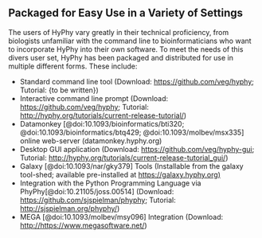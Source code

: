 ## Packaged for Easy Use in a Variety of Settings

The users of HyPhy vary greatly in their technical proficiency, from biologists unfamiliar with the command line to bioinformaticians who want to incorporate HyPhy into their own software. 
To meet the needs of this divers user set, HyPhy has been packaged and distributed for use in multiple different forms. 
These include:
+ Standard command line tool (Download: <https://github.com/veg/hyphy>; Tutorial: {to be written})
+ Interactive command line prompt (Download: <https://github.com/veg/hyphy>; Tutorial: <http://hyphy.org/tutorials/current-release-tutorial/>)
+ Datamonkey [@doi:10.1093/bioinformatics/bti320; @doi:10.1093/bioinformatics/btq429; @doi:10.1093/molbev/msx335] online web-server (datamonkey.hyphy.org)
+ Desktop GUI application (Download: <https://github.com/veg/hyphy-gui>; Tutorial: <http://hyphy.org/tutorials/current-release-tutorial_gui/>)
+ Galaxy [@doi:10.1093/nar/gky379] Tools (Installable from the galaxy tool-shed; available pre-installed at <https://galaxy.hyphy.org)>
+ Integration with the Python Programming Language via PhyPhy[@doi:10.21105/joss.00514] (Download: <https://github.com/sjspielman/phyphy>; Tutorial: <http://sjspielman.org/phyphy/>) 
+ MEGA [@doi:10.1093/molbev/msy096] Integration (Download: <http://https://www.megasoftware.net/>)